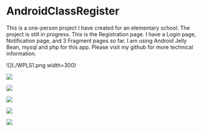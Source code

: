 # AndroidClassRegister

This is a one-person project I have created for an elementary school. The project is still in progress. This is the Registration page. I have a Login page, Notification page, and 3 Fragment pages so far. I am using Android Jelly Bean, mysql and php for this app. Please visit my github for more technical information.

![](./WPLS1.png width=300)

![](./WPLS2_s.png)

![](./WPLS3.png)

![](./WPLS4.png)

![](./WPLS5.png)

![](./WPLS6.png)

